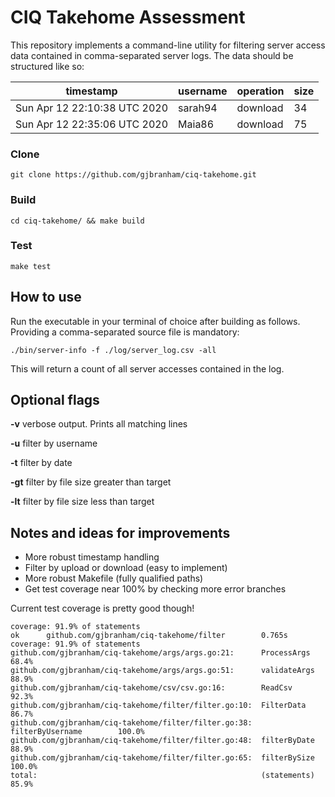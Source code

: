 # CIQ Takehome Assessment

This repository implements a command-line utility for filtering server access data contained in comma-separated server logs. The data should be structured like so:

| timestamp                    | username | operation | size |
| ---------------------------- | -------- | --------- | ---- |
| Sun Apr 12 22:10:38 UTC 2020 | sarah94  | download  | 34   |
| Sun Apr 12 22:35:06 UTC 2020 | Maia86   | download  | 75   |

### Clone

`git clone https://github.com/gjbranham/ciq-takehome.git`

### Build

`cd ciq-takehome/ && make build`

### Test

`make test`

## How to use

Run the executable in your terminal of choice after building as follows. Providing a comma-separated source file is mandatory:

`./bin/server-info -f ./log/server_log.csv -all`

This will return a count of all server accesses contained in the log.

## Optional flags

**-v** verbose output. Prints all matching lines

**-u** filter by username

**-t** filter by date

**-gt** filter by file size greater than target

**-lt** filter by file size less than target

## Notes and ideas for improvements

- More robust timestamp handling
- Filter by upload or download (easy to implement)
- More robust Makefile (fully qualified paths)
- Get test coverage near 100% by checking more error branches

Current test coverage is pretty good though!

```
coverage: 91.9% of statements
ok      github.com/gjbranham/ciq-takehome/filter        0.765s  coverage: 91.9% of statements
github.com/gjbranham/ciq-takehome/args/args.go:21:      ProcessArgs             68.4%
github.com/gjbranham/ciq-takehome/args/args.go:51:      validateArgs            88.9%
github.com/gjbranham/ciq-takehome/csv/csv.go:16:        ReadCsv                 92.3%
github.com/gjbranham/ciq-takehome/filter/filter.go:10:  FilterData              86.7%
github.com/gjbranham/ciq-takehome/filter/filter.go:38:  filterByUsername        100.0%
github.com/gjbranham/ciq-takehome/filter/filter.go:48:  filterByDate            88.9%
github.com/gjbranham/ciq-takehome/filter/filter.go:65:  filterBySize            100.0%
total:                                                  (statements)            85.9%
```
